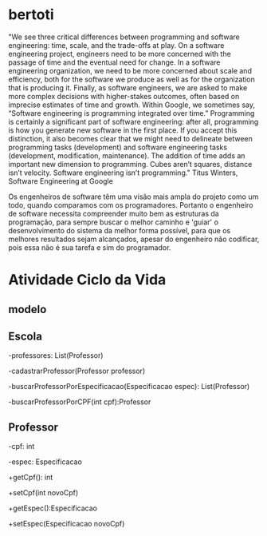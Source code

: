 # bertoti
"We see three critical differences between programming and software engineering: time, scale, and the trade-offs at play. On a software engineering project, engineers need to be more concerned with the passage of time and the eventual need for change. In a software engineering organization, we need to be more concerned about scale and efficiency, both for the software we produce as well as for the organization that is producing it. Finally, as software engineers, we are asked to make more complex decisions with higher-stakes outcomes, often based on imprecise estimates of time and growth. Within Google, we sometimes say, “Software engineering is programming integrated over time.” Programming is certainly a significant part of software engineering: after all, programming is how you generate new software in the first place. If you accept this distinction, it also becomes clear that we might need to delineate between programming tasks (development) and software engineering tasks (development, modification, maintenance). The addition of time adds an important new dimension to programming. Cubes aren’t squares, distance isn’t velocity. Software engineering isn’t programming."
Titus Winters, Software Engineering at Google

Os engenheiros de software têm uma visão mais ampla do projeto como um todo, quando comparamos com os programadores. Portanto o engenheiro de software necessita compreender muito bem as estruturas da programação, para sempre buscar o melhor caminho e 'guiar' o desenvolvimento do sistema da melhor forma possível, para que os melhores resultados sejam alcançados, apesar do engenheiro não codificar, pois essa não é sua tarefa e sim do programador.  

##
# Atividade  Ciclo da Vida
##  modelo 
##  Escola
-professores: List(Professor)

-cadastrarProfessor(Professor professor)

-buscarProfessorPorEspecificacao(Especificacao espec): List(Professor)

-buscarProfessorPorCPF(int cpf):Professor

## Professor
-cpf:  int

-espec: Especificacao

+getCpf():  int

+setCpf(int novoCpf)

+getEspec():Especificacao

+setEspec(Especificacao novoCpf)
